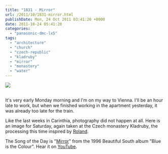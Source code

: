 ```yaml
---
title: "1831 - Mirror"
url: /2011/10/1831-mirror.html
publishDate: Mon, 24 Oct 2011 03:41:20 +0000
date: 2011-10-24 05:41:20
categories: 
  - "panasonic-dmc-lx5"
tags: 
  - "architecture"
  - "church"
  - "czech-republic"
  - "kladruby"
  - "mirror"
  - "monastery"
  - "water"
---
```

<div class="container">
<div class="center"><a target="_blank" href="https://d25zfm9zpd7gm5.cloudfront.net/1200x1200/2011/20110816_123042_ps.jpg"><img src="https://d25zfm9zpd7gm5.cloudfront.net/0600x0600/2011/20110816_123042_ps.jpg" /></a></div>
</div>
<br />

It's very early Monday morning and I'm on my way to Vienna. I'll be an hour late to work, but when we finished working in the apartment yesterday, it was already too late for the train.

 Like the last weeks in Carinthia, photography did not happen at all. Here is an image for Saturday, again taken at the Czech monastery Kladruby, the processing this time inspired by <a href="http://blog.punctumsaliens.ch/" target="_blank">Roland</a>.

The Song of the Day is "<a href="http://www.lyricsmode.com/lyrics/b/beautiful_south/mirror.html" target="_blank">Mirror</a>" from the 1996 Beautiful South album "Blue is the Colour". Hear it on <a href="http://www.youtube.com/watch?v=D6IjQN_oIy8" target="_blank">YouTube</a>.
